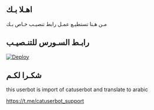## اهـلا بـك
مـن هـنا تستطيـع عمـل رابط تنصيـب خـاص بـك

## رابـط السـورس للتنـصيـب

[![Deploy](https://www.herokucdn.com/deploy/button.svg)](https://heroku.com/deploy?template=https://github.com/Mahdekareem112244/pack)

## شكـرا لكـم 


this userbot is import of catuserbot and translate to arabic

https://t.me/catuserbot_support
